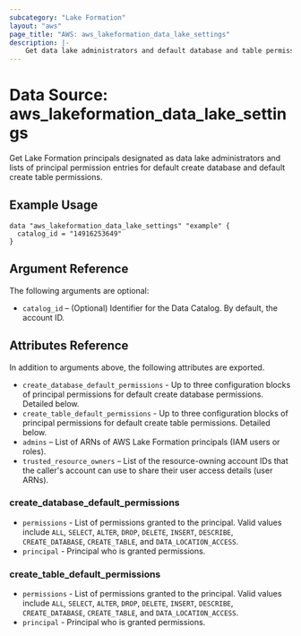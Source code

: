 ```yaml
---
subcategory: "Lake Formation"
layout: "aws"
page_title: "AWS: aws_lakeformation_data_lake_settings"
description: |-
    Get data lake administrators and default database and table permissions
---
```


# Data Source: aws_lakeformation_data_lake_settings

Get Lake Formation principals designated as data lake administrators and lists of principal permission entries for default create database and default create table permissions.

## Example Usage

```hcl
data "aws_lakeformation_data_lake_settings" "example" {
  catalog_id = "14916253649"
}
```

## Argument Reference

The following arguments are optional:

* `catalog_id` – (Optional) Identifier for the Data Catalog. By default, the account ID.

## Attributes Reference

In addition to arguments above, the following attributes are exported.

* `create_database_default_permissions` - Up to three configuration blocks of principal permissions for default create database permissions. Detailed below.
* `create_table_default_permissions` - Up to three configuration blocks of principal permissions for default create table permissions. Detailed below.
* `admins` – List of ARNs of AWS Lake Formation principals (IAM users or roles).
* `trusted_resource_owners` – List of the resource-owning account IDs that the caller's account can use to share their user access details (user ARNs).

### create_database_default_permissions

* `permissions` - List of permissions granted to the principal. Valid values include `ALL`, `SELECT`, `ALTER`, `DROP`, `DELETE`, `INSERT`, `DESCRIBE`, `CREATE_DATABASE`, `CREATE_TABLE`, and `DATA_LOCATION_ACCESS`.
* `principal` - Principal who is granted permissions.

### create_table_default_permissions

* `permissions` - List of permissions granted to the principal. Valid values include `ALL`, `SELECT`, `ALTER`, `DROP`, `DELETE`, `INSERT`, `DESCRIBE`, `CREATE_DATABASE`, `CREATE_TABLE`, and `DATA_LOCATION_ACCESS`.
* `principal` - Principal who is granted permissions.
